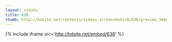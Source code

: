 ```yaml
---
layout: sieutv
title: 638
thumb: http://hdsite.net/contents/videos_screenshots/0/638/preview_360p.mp4.jpg
---
```

{% include iframe src='http://hdsite.net/embed/638' %}
 
